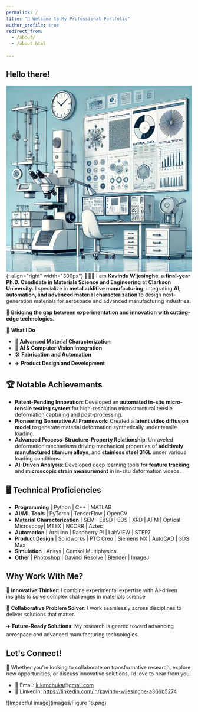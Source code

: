 ```yaml
---
permalink: /
title: "📢 Welcome to My Professional Portfolio"
author_profile: true
redirect_from: 
  - /about/
  - /about.html

---
```

## Hello there!

![D](images/DALLE2.png){: align="right" width="300px"}
👨🏻‍💻 I am <b>Kavindu Wijesinghe</b>, a <b>final-year Ph.D. Candidate in Materials Science and Engineering</b> at <b>Clarkson University</b>. I specialize in <b>metal additive manufacturing</b>, integrating <b>AI, automation, and advanced material characterization</b> to design next-generation materials for aerospace and advanced manufacturing industries.

🔎 <b>Bridging the gap between experimentation and innovation with cutting-edge technologies.</b>

📌 <b>What I Do</b>

 - 🔬 <b>Advanced Material Characterization</b>
 - 🤖 <b>AI & Computer Vision Integration</b>
 - 🛠️ <b>Fabrication and Automation</b>
 - ✈️ <b>Product Design and Development</b>

## 🏆 Notable Achievements

 - <b>Patent-Pending Innovation</b>: Developed an <b>automated in-situ micro-tensile testing system</b> for high-resolution microstructural tensile deformation capturing and post-processing.
 - <b>Pioneering Generative AI Framework</b>: Created a <b>latent video diffusion model</b> to generate material deformation synthetically under tensile loading.
 - <b>Advanced Process-Structure-Property Relationship</b>: Unraveled deformation mechanisms driving mechanical properties of <b>additively manufactured titanium alloys</b>, and <b>stainless steel 316L</b> under various loading conditions.
 - <b>AI-Driven Analysis</b>: Developed deep learning tools for <b>feature tracking</b> and <b>microscopic strain measurement</b> in in-situ deformation videos.

## 🖥️ Technical Proficiencies

 - <b>Programming</b> | Python | C++ | MATLAB
 - <b>AI/ML Tools</b> | PyTorch | TensorFlow | OpenCV
 - <b>Material Characterization</b> | SEM | EBSD | EDS | XRD | AFM | Optical Microscopy| MTEX | NCORR | Aztec
 - <b>Automation</b> | Arduino | Raspberry Pi | LabVIEW | STEP7
 - <b>Product Design</b> | Solidworks | PTC Creo | Siemens NX | AutoCAD | 3DS Max
 - <b>Simulation</b> | Ansys | Comsol Multiphysics
 - <b>Other</b> | Photoshop | Davinci Resolve | Blender | ImageJ

## Why Work With Me?

🚀 <b>Innovative Thinker</b>: I combine experimental expertise with AI-driven insights to solve complex challenges in materials science.

🤝 <b>Collaborative Problem Solver</b>: I work seamlessly across disciplines to deliver solutions that matter.

✈️ <b>Future-Ready Solutions</b>: My research is geared toward advancing aerospace and advanced manufacturing technologies.

## Let's Connect!

🚀 Whether you’re looking to collaborate on transformative research, explore new opportunities, or discuss innovative solutions, I’d love to hear from you.

 - 📧 Email: k.kanchuka@gmail.com
 - 🔗 LinkedIn: https://linkedin.com/in/kavindu-wijesinghe-a366b5274

![Impactful image](images/Figure 18.png)
